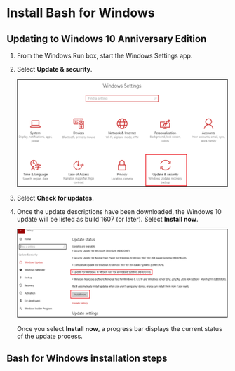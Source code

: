 # Install Bash for Windows

## Updating to Windows 10 Anniversary Edition

1. From the Windows Run box, start the Windows Settings app.

1. Select **Update & security**.

	![Update & Security settings](./media/bash-for-windows/windows-settings.png)

1. Select **Check for updates**.

1. Once the update descriptions have been downloaded, the Windows 10 update will be listed as build 1607 (or later). Select **Install now**.

	![](./media/bash-for-windows/windows-update.png)

	Once you select **Install now**, a progress bar displays the current status of the update process.
 

## Bash for Windows installation steps



